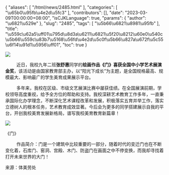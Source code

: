 {
    "aliases": [
        "/html/news/2485.html"
    ],
    "categories": [
        "\u65b0\u95fb\u4e2d\u5fc3"
    ],
    "contributors": [],
    "date": "2023-03-09T00:00:00+08:00",
    "isCJKLanguage": true,
    "params": {
        "author": "\u6821\u529e"
    },
    "slug": "2485",
    "tags": [
        "\u5b66\u6821\u8981\u95fb"
    ],
    "title": "\u559c\u62a5\uff01\u795d\u8d3a\u6211\u6821\u5f20\u8212\u60e0\u540c\u5b66\u559c\u83b7\u5168\u56fd\u4e2d\u5c0f\u5b66\u827a\u672f\u5c55\u6f14\u91d1\u5956\uff01",
    "toc": true
}

![](https://cdn.tfls.online/mirror/full/ef5c197254b2769e7d2677a7ba4e1e32171bfbd7.jpg)




         近日，我校九年二班**张舒惠**同学的**绘画作品《门》**喜获全国中小学艺术展演**金奖**，该活动是由国家教育部主办，以“阳光下成长”为主题，是全国规格最高、规模最大、影响最广的学生美育成果展示平台。 




         多年来，我校在区级、市级文艺展演比赛中屡获佳绩。在全国展演前期，学校领导高度重视，给予全方位的帮助和支持。我校深耕艺术教育工作多年，一直秉承国际化办学理念，不断深化艺术课程改革和发展，积极落实五育并举工作，落实立德树人的根本任务，艺术教育成效显著。今后会为更多的同学搭建展示自我的平台，开创我校美育发展新格局，谱写我校美育教育新篇章！




  





![](https://cdn.tfls.online/mirror/full/471542a7457be4e9c5fb881593b5003cfb9df462.jpg)




  





《门》




  





         作品简介：门是一个建筑中比较重要的一部分，随着时代的变迁门也在不断变化着，石库门、窑洞、宫殿、木门、防盗门在画面之中不停变换，而我却寻找着打开未来世界的大门！




  





  






  






来源：体美劳处




  



